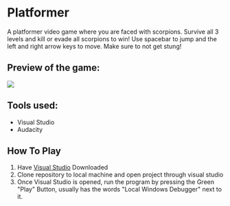 # Platformer
A platformer video game where you are faced with scorpions. Survive all 3 levels and kill or evade all scorpions to win! Use spacebar to jump and the left and right arrow keys to move. Make sure to not get stung!

## Preview of the game:

 ![](Platformer-2.gif)


## Tools used: 

- Visual Studio
- Audacity

## How To Play

1. Have [Visual Studio](https://visualstudio.microsoft.com/) Downloaded
2. Clone repository to local machine and open project through visual studio
3. Once Visual Studio is opened, run the program by pressing the Green "Play" Button, usually has the words "Local Windows Debugger" next to it.
